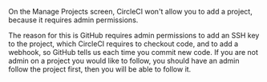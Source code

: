 <!--

title: CircleCI requires Admin permissions
last_updated: Feb 3, 2013

-->

On the Manage Projects screen, CircleCI won't allow you to add a
project, because it requires admin permissions.

The reason for this is GitHub requires admin permissions to add
an SSH key to the project, which CircleCI requires to checkout
code, and to add a webhook, so GitHub tells us each time you
commit new code. If you are not admin on a project you would
like to follow, you should have an admin follow the project
first, then you will be able to follow it.